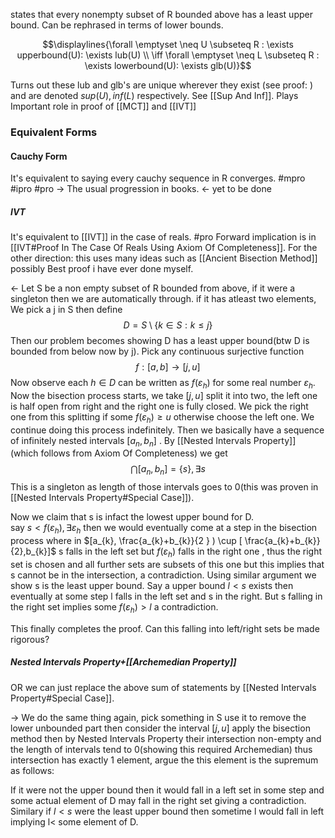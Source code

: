 states that every nonempty subset of R bounded above has a least upper bound. Can be rephrased in terms of lower bounds.

$$\displaylines{\forall \emptyset \neq U \subseteq R : \exists upperbound(U): \exists lub(U) \\ \iff \forall \emptyset \neq L \subseteq R : \exists lowerbound(U): \exists glb(U)}$$

Turns out these lub and glb's are unique wherever they exist (see proof: ) and are denoted $sup(U),inf(L)$ respectively. See [[Sup And Inf]]. Plays Important role in proof of [[MCT]] and [[IVT]]
### Equivalent Forms

#### Cauchy Form
It's equivalent to saying every cauchy sequence in R converges. #mpro #ipro #pro 
-> The usual progression in books.
<- yet to be done 

##### IVT
It's equivalent to [[IVT]] in the case of reals. 
#pro Forward implication is in [[IVT#Proof In The Case Of Reals Using Axiom Of Completeness]].
For the other direction: this uses many ideas such as [[Ancient Bisection Method]] possibly Best proof i have ever done myself.

<- Let S be a non empty subset of R bounded from above, if it were a singleton then we are automatically through. if it has atleast two elements, We pick a j in S then define
$$
D = S \setminus \{ k \in S : k \leq j \}
$$
Then our problem becomes showing D has a least upper bound(btw D is bounded from below now by j). Pick any continuous surjective function
$$
f : [a,b] \to [j,u]
$$
Now observe each $h \in D$ can be written as $f(\varepsilon_{h})$ for some real number $\varepsilon_{h}$. Now the bisection process starts, we take $[j,u]$ split it into two, the left one is half open from right and the right one is fully closed. We pick the right one from this splitting if some $f(\varepsilon_{h}) \geq u$ otherwise choose the left one. We continue doing this process indefinitely. Then we basically have a sequence of infinitely nested intervals $[a_{n},b_{n}]$ . By [[Nested Intervals Property]] (which follows from Axiom Of Completeness)
we get
$$
\bigcap [a_{n},b_{n}] = \{ s \}, \exists s 
$$
This is a singleton as length of those intervals goes to 0(this was proven in [[Nested Intervals Property#Special Case]]). 

Now we claim that s is infact the lowest upper bound for D.  
say $s<f(\varepsilon_{h}),\exists \varepsilon_{h}$ then we would eventually come at a step in the bisection process where in $[a_{k}, \frac{a_{k}+b_{k}}{2  } ) \cup [ \frac{a_{k}+b_{k}}{2},b_{k}]$ s falls in the left set but $f(\varepsilon_{h})$ falls in the right one , thus the right set is chosen and all further sets are subsets of this one but this implies that s cannot be in the intersection, a contradiction.
Using similar argument we show s is the least upper bound. Say a upper bound $l<s$ exists then eventually at some step l falls in the left set and s in the right. But s falling in the right set implies some $f(\varepsilon_{h}) >l$ a contradiction.

This finally completes the proof.
Can this falling into left/right sets be made rigorous?

##### Nested Intervals Property+[[Archemedian Property]] 
OR we can just replace the above sum of statements by [[Nested Intervals Property#Special Case]].

-> We do the same thing again, pick something in S use it to remove the lower unbounded part then consider the interval $[j,u]$ apply the bisection method then by Nested Intervals Property their intersection non-empty and the length of intervals tend to 0(showing this required Archemedian) thus intersection has exactly 1 element, argue the this element is the supremum as follows:

If it were not the upper bound then it would fall in a left set in some step and some actual element of D may fall in the right set giving a contradiction.
Similary if $l<s$ were the least upper bound then sometime l would fall in left implying l< some element of D.
